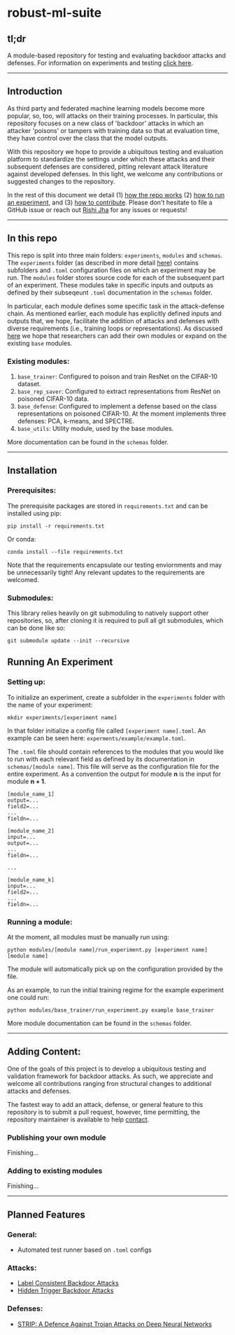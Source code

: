# robust-ml-suite
## tl;dr
A module-based repository for testing and evaluating backdoor attacks and defenses. For information on experiments and testing [click here](##installation).

---
## Introduction
As third party and federated machine learning models become more popular, so, too, will attacks on their training processes. In particular, this repository focuses on a new class of 'backdoor' attacks in which an attacker 'poisons' or tampers with training data so that at evaluation time, they have control over the class that the model outputs.

With this repository we hope to provide a ubiquitous testing and evaluation platform to standardize the settings under which these attacks and their subsequent defenses are considered, pitting relevant attack literature against developed defenses. In this light, we welcome any contributions or suggested changes to the repository. 

In the rest of this document we detail (1) [how the repo works](##in-the-repo) (2) [how to run an experiment](##installation), and (3) [how to contribute](##adding-content). Please don't hesitate to file a GitHub issue or reach out [Rishi Jha](rishijha.com) for any issues or requests!

---

## In this repo
This repo is split into three main folders: `experiments`, `modules` and `schemas`. The `experiments` folder (as described in more detail [here](#installation)) contains subfolders and `.toml` configuration files on which an experiment may be run. The `modules` folder stores source code for each of the subsequent part of an experiment. These modules take in specific inputs and outputs as defined by their subseqeunt `.toml` documentation in the `schemas` folder. 

In particular, each module defines some specific task in the attack-defense chain. As mentioned earlier, each module has explicitly defined inputs and outputs that, we hope, facilitate the addition of attacks and defenses with diverse requirements (i.e., training loops or representations). As discussed [here]() we hope that researchers can add their own modules or expand on the existing `base` modules.

### Existing modules:
1. `base_trainer`: Configured to poison and train ResNet on the CIFAR-10 dataset.
1. `base_rep_saver`: Configured to extract representations from ResNet on poisoned CIFAR-10 data.
1. `base_defense`: Configured to implement a defense based on the class representations on poisoned CIFAR-10. At the moment implements three defenses: PCA, k-means, and SPECTRE.
1. `base_utils`: Utility module, used by the base modules.

More documentation can be found in the `schemas` folder.

---
## Installation
### Prerequisites:
The prerequisite packages are stored in `requirements.txt` and can be installed using pip:
```
pip install -r requirements.txt
```
Or conda:
```
conda install --file requirements.txt
```
Note that the requirements encapsulate our testing enviornments and may be unnecessarily tight! Any relevant updates to the requirements are welcomed.

### Submodules:
This library relies heavily on git submoduling to natively support other repositories, so, after cloning it is required to pull all git submodules, which can be done like so:
```
git submodule update --init --recursive
``` 

## Running An Experiment
### Setting up:
To initialize an experiment, create a subfolder in the `experiments` folder with the name of your experiment:
```
mkdir experiments/[experiment name]
```
In that folder initialize a config file called `[experiment name].toml`. An example can be seen here: `experments/example/example.toml`.

The `.toml` file should contain references to the modules that you would like to run with each relevant field as defined by its documentation in `schemas/[module name]`. This file will serve as the configuration file for the entire experiment. As a convention the output for module **n** is the input for module **n + 1**.

```
[module_name_1]
output=...
field2=...
...
fieldn=...

[module_name_2]
input=...
output=...
...
fieldn=...

...

[module_name_k]
input=...
field2=...
...
fieldn=...
```

### Running a module:
At the moment, all modules must be manually run using:
```
python modules/[module name]/run_experiment.py [experiment name] [module name]
```
The module will automatically pick up on the configuration provided by the file. 

As an example, to run the initial training regime for the example experiment one could run:
```
python modules/base_trainer/run_experiment.py example base_trainer
```
More module documentation can be found in the `schemas` folder.

---

## Adding Content:
One of the goals of this project is to develop a ubiquitous testing and validation framework for backdoor attacks. As such, we appreciate and welcome all contributions ranging fron structural changes to additional attacks and defenses.

The fastest way to add an attack, defense, or general feature to this repository is to submit a pull request, however, time permitting, the repository maintainer is available to help [contact](rishijha.com).

### Publishing your own module
Finishing...

### Adding to existing modules
Finishing...

---
## Planned Features
### General:
* Automated test runner based on `.toml` configs 
### Attacks:
* [Label Consistent Backdoor Attacks](https://arxiv.org/abs/1912.02771)
* [Hidden Trigger Backdoor Attacks](https://arxiv.org/abs/1910.00033)
### Defenses:
* [STRIP: A Defence Against Trojan Attacks on Deep Neural Networks](https://arxiv.org/abs/1902.06531)